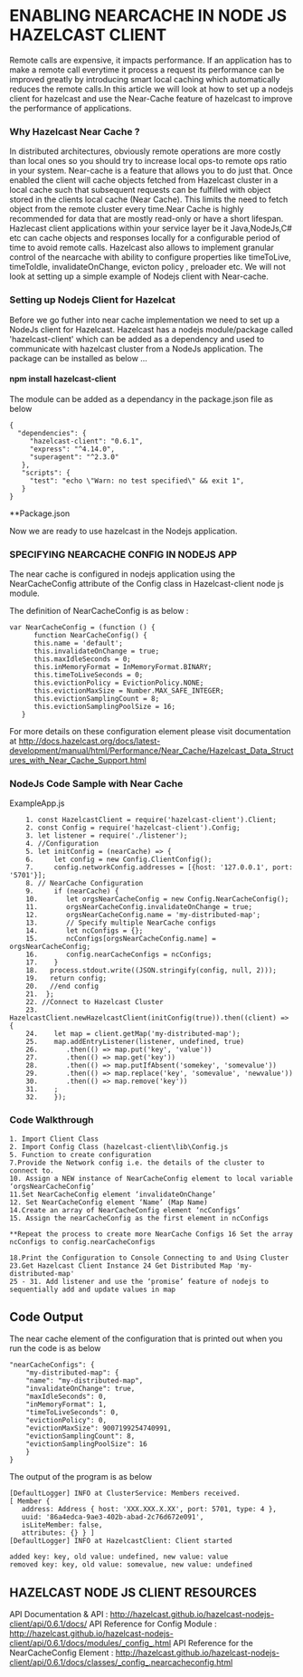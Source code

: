 # ENABLING NEARCACHE IN NODE JS HAZELCAST CLIENT 
Remote calls are expensive, it impacts performance. If an application has to make a remote call everytime it process a request its performance can be improved greatly by introducing smart local caching which automatically reduces the remote calls.In this article we will look at how to set up a nodejs client for hazelcast and use the Near-Cache feature of hazelcast to improve the performance of applications.
### Why Hazelcast Near Cache ?
In distributed architectures, obviously remote operations are more costly than local ones so you should try to increase local ops-to remote ops ratio in your system. Near-cache is a feature that allows you to do just that. Once enabled the client will cache objects fetched from Hazelcast cluster in a local cache such that subsequent requests can be fulfilled with object stored in the clients local cache (Near Cache). This  limits the need to fetch object from the remote cluster every time.Near Cache is highly recommended for data  that are mostly read-only or have a short lifespan.
Hazlecast client applications within your service layer be it Java,NodeJs,C# etc can cache objects and responses locally for a configurable period of time to avoid remote calls. Hazelcast also allows to implement granular control of the nearcache with ability to configure properties like timeToLive, timeToIdle, invalidateOnChange, evicton policy , preloader etc.  We will not look at setting up a simple example of Nodejs client with Near-cache.   

### Setting up Nodejs Client for Hazelcat 
Before we go futher into near cache implementation we need to set up a NodeJs client for Hazelcast. Hazelcast has a nodejs module/package called 'hazelcast-client' which can be added as a dependency and used to communicate with hazelcast cluster from a NodeJs application. The package can be installed as below ...
   ####  npm install hazelcast-client
The module can be added as a dependancy in the package.json file as below 
```
{
  "dependencies": {
     "hazelcast-client": "0.6.1",
     "express": "^4.14.0",
     "superagent": "^2.3.0"
   },
   "scripts": {
     "test": "echo \"Warn: no test specified\" && exit 1",
   }
}
```
**Package.json

Now we are ready to use hazelcast in the Nodejs application.

### SPECIFYING NEARCACHE CONFIG IN NODEJS APP
The near cache is configured in nodejs application using the NearCacheConfig attribute of the Config class in Hazelcast-client node js module.

The definition of NearCacheConfig is as below :
```
var NearCacheConfig = (function () {
      function NearCacheConfig() {
      this.name = 'default';
      this.invalidateOnChange = true;
      this.maxIdleSeconds = 0;
      this.inMemoryFormat = InMemoryFormat.BINARY;
      this.timeToLiveSeconds = 0;
      this.evictionPolicy = EvictionPolicy.NONE;
      this.evictionMaxSize = Number.MAX_SAFE_INTEGER;
      this.evictionSamplingCount = 8;
      this.evictionSamplingPoolSize = 16;
   }
  ``` 
For more details on these configuration element please visit documentation at http://docs.hazelcast.org/docs/latest-development/manual/html/Performance/Near_Cache/Hazelcast_Data_Structures_with_Near_Cache_Support.html

### NodeJs Code Sample with Near Cache
ExampleApp.js
```
    1. const HazelcastClient = require('hazelcast-client').Client;
    2. const Config = require('hazelcast-client').Config;
    3. let listener = require('./listener');
    4. //Configuration
    5. let initConfig = (nearCache) => {
    6.     let config = new Config.ClientConfig();
    7.     config.networkConfig.addresses = [{host: '127.0.0.1', port: '5701'}];
    8. // NearCache Configuration
    9.     if (nearCache) {
    10.       let orgsNearCacheConfig = new Config.NearCacheConfig();
    11.       orgsNearCacheConfig.invalidateOnChange = true;
    12.       orgsNearCacheConfig.name = 'my-distributed-map';
    13.       // Specify multiple NearCache configs
    14.       let ncConfigs = {};
    15.       ncConfigs[orgsNearCacheConfig.name] = orgsNearCacheConfig;
    16.       config.nearCacheConfigs = ncConfigs;
    17.    }
    18.   process.stdout.write((JSON.stringify(config, null, 2)));
    19.   return config;
    20.   //end config
    21.  };
    22. //Connect to Hazelcast Cluster
    23. HazelcastClient.newHazelcastClient(initConfig(true)).then((client) => {
    24.    let map = client.getMap('my-distributed-map');
    25.    map.addEntryListener(listener, undefined, true)
    26.       .then(() => map.put('key', 'value'))
    27.       .then(() => map.get('key'))
    28.       .then(() => map.putIfAbsent('somekey', 'somevalue'))
    29.       .then(() => map.replace('key', 'somevalue', 'newvalue'))
    30.       .then(() => map.remove('key'))
    31.    ;
    32.    });
   ```
   
   
 ### Code Walkthrough

```
1. Import Client Class
2. Import Config Class (hazelcast-client\lib\Config.js 
5. Function to create configuration
7.Provide the Network config i.e. the details of the cluster to connect to. 
10. Assign a NEW instance of NearCacheConfig element to local variable ‘orgsNearCacheConfig’
11.Set NearCacheConfig element ‘invalidateOnChange’ 
12. Set NearCacheConfig element ‘Name’ (Map Name)
14.Create an array of NearCacheConfig element ‘ncConfigs’ 
15. Assign the nearCacheConfig as the first element in ncConfigs

**Repeat the process to create more NearCache Configs 16 Set the array ncConfigs to config.nearCacheConfigs

18.Print the Configuration to Console Connecting to and Using Cluster
23.Get Hazelcast Client Instance 24 Get Distributed Map 'my-distributed-map'
25 - 31. Add listener and use the ‘promise’ feature of nodejs to sequentially add and update values in map
```
## Code Output
The near cache element of the configuration that is printed out when you run the code is as below 
```
"nearCacheConfigs": {
    "my-distributed-map": {
    "name": "my-distributed-map",
    "invalidateOnChange": true,
    "maxIdleSeconds": 0,
    "inMemoryFormat": 1,
    "timeToLiveSeconds": 0,
    "evictionPolicy": 0,
    "evictionMaxSize": 9007199254740991,
    "evictionSamplingCount": 8,
    "evictionSamplingPoolSize": 16
    }
}
```

The output of the program is as below 
```
[DefaultLogger] INFO at ClusterService: Members received.
[ Member {
   address: Address { host: 'XXX.XXX.X.XX', port: 5701, type: 4 },
   uuid: '86a4edca-9ae3-402b-abad-2c76d672e091',
   isLiteMember: false,
   attributes: {} } ]
[DefaultLogger] INFO at HazelcastClient: Client started

added key: key, old value: undefined, new value: value
removed key: key, old value: somevalue, new value: undefined

```
## HAZELCAST NODE JS CLIENT RESOURCES
API Documentation & API : http://hazelcast.github.io/hazelcast-nodejs-client/api/0.6.1/docs/
API Reference for Config Module : http://hazelcast.github.io/hazelcast-nodejs-client/api/0.6.1/docs/modules/_config_.html
API Reference for the NearCacheConfig Element : http://hazelcast.github.io/hazelcast-nodejs-client/api/0.6.1/docs/classes/_config_.nearcacheconfig.html

